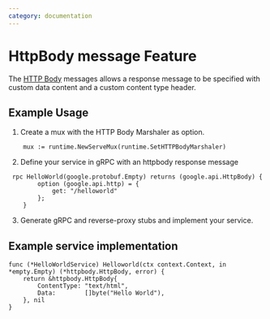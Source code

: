 ```yaml
---
category: documentation
---
```


# HttpBody message Feature
The [HTTP Body](https://github.com/googleapis/googleapis/blob/master/google/api/httpbody.proto) messages allows a response message to be specified with custom data content and a custom content type header.

## Example Usage
1. Create a mux with the HTTP Body Marshaler as option. 

```golang 
	mux := runtime.NewServeMux(runtime.SetHTTPBodyMarshaler)
```
2. Define your service in gRPC with an httpbody response message

```golang
 rpc HelloWorld(google.protobuf.Empty) returns (google.api.HttpBody) {
        option (google.api.http) = {
            get: "/helloworld"
        };
    }
```
3. Generate gRPC and reverse-proxy stubs and implement your service.

## Example service implementation

```golang
func (*HelloWorldService) Helloworld(ctx context.Context, in *empty.Empty) (*httpbody.HttpBody, error) {
	return &httpbody.HttpBody{
		ContentType: "text/html",
		Data:        []byte("Hello World"),
	}, nil
}

```